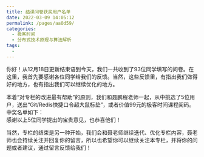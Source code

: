 ```yaml
---
title: 结课问卷获奖用户名单
date: 2022-03-09 14:05:12
permalink: /pages/aa0d59/
categories:
  - 极客时间
  - 分布式技术原理与算法解析
tags:
  - 
---
```

<p>你好！从12月18日更新结束语到今天，我们一共收到了93位同学填写的问卷。在这里，我首先要感谢各位同学给我们的反馈。当然，这些反馈里，有指出我们做得好的地方，也有指出我们可以继续优化的地方。</p><p>本着“对专栏的改进最有帮助”的原则，我们和聂鹏程老师一起，从中挑选了5位用户，送出“Git/Redis快捷口令超大鼠标垫”，或者价值99元的极客时间课程阅码。中奖名单如下：<br>
<img src="https://static001.geekbang.org/resource/image/85/90/85b77186fa961e250c685d5e495e6c90.jpg" alt=""><br>
感谢以上5位同学提出的宝贵意见，也恭喜他们！</p><p>当然，专栏的结束是另一种开始，我们会和聂老师继续迭代、优化专栏内容，聂老师也会持续关注并回复你的留言，所以也希望你可以继续关注本专栏，并将你的问题或者建议，通过留言反馈给我们！</p><p></p><!-- [[[read_end]]] -->